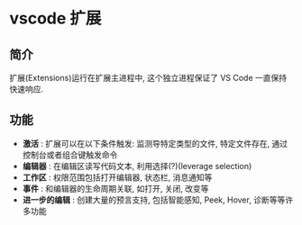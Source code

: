 # vscode 扩展

## 简介
扩展(Extensions)运行在扩展主进程中, 这个独立进程保证了 VS Code 一直保持快速响应.

## 功能
- **激活** : 扩展可以在以下条件触发: 监测导特定类型的文件, 特定文件存在, 通过控制台或者组合键触发命令
- **编辑器** : 在编辑区读写代码文本, 利用选择(?)(leverage selection)
- **工作区** : 权限范围包括打开编辑器, 状态栏, 消息通知等
- **事件** : 和编辑器的生命周期关联, 如打开, 关闭, 改变等
- **进一步的编辑** : 创建大量的预言支持, 包括智能感知, Peek, Hover, 诊断等等许多功能